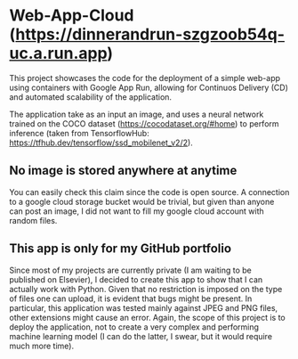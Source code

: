 # Web-App-Cloud (https://dinnerandrun-szgzoob54q-uc.a.run.app)
This project showcases the code for the deployment of a simple web-app using containers with Google App Run, allowing for Continuos Delivery (CD) and automated scalability of the application. 

The application take as an input an image, and uses a neural network trained on the COCO dataset (https://cocodataset.org/#home) to perform inference (taken from TensorflowHub: https://tfhub.dev/tensorflow/ssd_mobilenet_v2/2). 

## No image is stored anywhere at anytime
You can easily check this claim since the code is open source. A connection to a google cloud storage bucket would be trivial, but given than anyone can post an image, I did not want to fill my google cloud account with random files.

## This app is only for my GitHub portfolio  
Since most of my projects are currently private (I am waiting to be published on Elsevier), I decided to create this app to show that I can actually work with Python. Given that no restriction is imposed on the type of files one can upload, it is evident that bugs might be present. In particular, this application was tested mainly against JPEG and PNG files, other extensions might cause an error. Again, the scope of this project is to deploy the application, not to create a very complex and performing machine learning model (I can do the latter, I swear, but it would require much more time).
